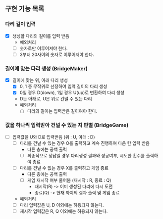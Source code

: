 
## 구현 기능 목록

### 다리 길이 입력 
- [x] 생성할 다리의 길이를 입력 받음
  * 예외처리
  - [ ] 숫자로만 이루어져야 한다.
  - [ ] 3부터 20사이의 숫자로 이루어저야 한다.

### 길이에 맞는 다리 생성 (BridgeMaker)
- [x] 길이에 맞는 위, 아래 다리 생성 
  - [x] 0, 1 중 무작위로 선정하여 입력 길이의 다리 생성
  - [x] 0일 경우 D(down), 1일 경우 U(up)로 변환하여 다리 생성
  - D는 아래로, U은 위로 건널 수 있는 다리
  * 예외처리
    - [ ] 다리의 길이는 입력받은 길이여야 한다.
    
### 값을 하나씩 입력받아 건널 수 있는 지 판별 (BridgeGame)
- [ ] 입력값을 U와 D로 입력받음 (위 : U, 아래 : D)
  - [ ] 다리를 건널 수 있는 경우 O를 출력하고 계속 진행하여 다음 칸 입력 받음
    - 다른 층에는 공백 출력
    - [ ] 최종적으로 정답일 경우 다리생성 결과와 성공여부, 시도한 횟수를 출력하여 종료
  - [ ] 다리를 건널 수 없는 경우 X를 출력하고 게임 종료
    - 다른 층에는 공백 출력
    - [ ] 게임 재시작 여부 물어봄 (재시작 : R, 종료 : Q)
        - 재시작(R) -> 이미 생성된 다리에 다시 도전
        - 종료(Q) -> 현재 까지의 결과 출력 및 게임 종료
  * 예외처리
  - [ ] 다리 입력값은 U, D 이외에는 허용되지 않는다.
  - [ ] 재시작 입력값은 R, Q 이외에는 허용되지 않는다.